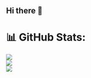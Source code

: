 ## Hi there 👋

<!--
**lexaneon/lexaneon** is a ✨ _special_ ✨ repository because its `README.md` (this file) appears on your GitHub profile.

Here are some ideas to get you started:

- 🔭 I’m currently working on ...
- 🌱 I’m currently learning ...
- 👯 I’m looking to collaborate on ...
- 🤔 I’m looking for help with ...
- 💬 Ask me about ...
- 📫 How to reach me: ...
- 😄 Pronouns: ...
- ⚡ Fun fact: ...
-->

# 📊 GitHub Stats:
![](https://github-readme-stats.vercel.app/api?username=lexaneon&theme=dark&hide_border=false&include_all_commits=true&count_private=true)<br/>
![](https://github-readme-streak-stats.herokuapp.com/?user=lexaneon&theme=dark&hide_border=false)<br/>
![](https://github-readme-stats.vercel.app/api/top-langs/?username=lexaneon&theme=dark&hide_border=false&include_all_commits=true&count_private=true&layout=compact)
